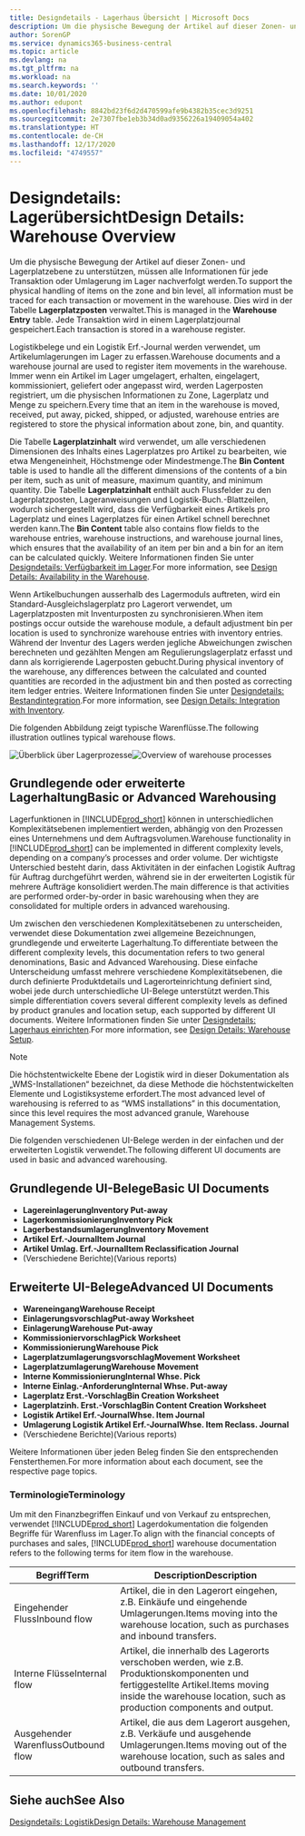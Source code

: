 ```yaml
---
title: Designdetails - Lagerhaus Übersicht | Microsoft Docs
description: Um die physische Bewegung der Artikel auf dieser Zonen- und Lagerplatzebene zu unterstützen, müssen alle Informationen für jede Transaktion oder Umlagerung im Lager nachverfolgt werden. Dies wird in der Tabelle **Lagerplatzposten** verwaltet. Jede Transaktion wird in einem Lagerplatzjournal gespeichert.
author: SorenGP
ms.service: dynamics365-business-central
ms.topic: article
ms.devlang: na
ms.tgt_pltfrm: na
ms.workload: na
ms.search.keywords: ''
ms.date: 10/01/2020
ms.author: edupont
ms.openlocfilehash: 8842bd23f6d2d470599afe9b4382b35cec3d9251
ms.sourcegitcommit: 2e7307fbe1eb3b34d0ad9356226a19409054a402
ms.translationtype: HT
ms.contentlocale: de-CH
ms.lasthandoff: 12/17/2020
ms.locfileid: "4749557"
---
```

# <a name="design-details-warehouse-overview"></a><span data-ttu-id="f9e9e-105">Designdetails: Lagerübersicht</span><span class="sxs-lookup"><span data-stu-id="f9e9e-105">Design Details: Warehouse Overview</span></span>
<span data-ttu-id="f9e9e-106">Um die physische Bewegung der Artikel auf dieser Zonen- und Lagerplatzebene zu unterstützen, müssen alle Informationen für jede Transaktion oder Umlagerung im Lager nachverfolgt werden.</span><span class="sxs-lookup"><span data-stu-id="f9e9e-106">To support the physical handling of items on the zone and bin level, all information must be traced for each transaction or movement in the warehouse.</span></span> <span data-ttu-id="f9e9e-107">Dies wird in der Tabelle **Lagerplatzposten** verwaltet.</span><span class="sxs-lookup"><span data-stu-id="f9e9e-107">This is managed in the **Warehouse Entry** table.</span></span> <span data-ttu-id="f9e9e-108">Jede Transaktion wird in einem Lagerplatzjournal gespeichert.</span><span class="sxs-lookup"><span data-stu-id="f9e9e-108">Each transaction is stored in a warehouse register.</span></span>  

<span data-ttu-id="f9e9e-109">Logistikbelege und ein Logistik Erf.-Journal werden verwendet, um Artikelumlagerungen im Lager zu erfassen.</span><span class="sxs-lookup"><span data-stu-id="f9e9e-109">Warehouse documents and a warehouse journal are used to register item movements in the warehouse.</span></span> <span data-ttu-id="f9e9e-110">Immer wenn ein Artikel im Lager umgelagert, erhalten, eingelagert, kommissioniert, geliefert oder angepasst wird, werden Lagerposten registriert, um die physischen Informationen zu Zone, Lagerplatz und Menge zu speichern.</span><span class="sxs-lookup"><span data-stu-id="f9e9e-110">Every time that an item in the warehouse is moved, received, put away, picked, shipped, or adjusted, warehouse entries are registered to store the physical information about zone, bin, and quantity.</span></span>

<span data-ttu-id="f9e9e-111">Die Tabelle **Lagerplatzinhalt** wird verwendet, um alle verschiedenen Dimensionen des Inhalts eines Lagerplatzes pro Artikel zu bearbeiten, wie etwa Mengeneinheit, Höchstmenge oder Mindestmenge.</span><span class="sxs-lookup"><span data-stu-id="f9e9e-111">The **Bin Content** table is used to handle all the different dimensions of the contents of a bin per item, such as unit of measure, maximum quantity, and minimum quantity.</span></span> <span data-ttu-id="f9e9e-112">Die Tabelle **Lagerplatzinhalt** enthält auch Flussfelder zu den Lagerplatzposten, Lageranweisungen und Logistik-Buch.-Blattzeilen, wodurch sichergestellt wird, dass die Verfügbarkeit eines Artikels pro Lagerplatz und eines Lagerplatzes für einen Artikel schnell berechnet werden kann.</span><span class="sxs-lookup"><span data-stu-id="f9e9e-112">The **Bin Content** table also contains flow fields to the warehouse entries, warehouse instructions, and warehouse journal lines, which ensures that the availability of an item per bin and a bin for an item can be calculated quickly.</span></span> <span data-ttu-id="f9e9e-113">Weitere Informationen finden Sie unter [Designdetails: Verfügbarkeit im Lager](design-details-availability-in-the-warehouse.md).</span><span class="sxs-lookup"><span data-stu-id="f9e9e-113">For more information, see [Design Details: Availability in the Warehouse](design-details-availability-in-the-warehouse.md).</span></span>  

<span data-ttu-id="f9e9e-114">Wenn Artikelbuchungen ausserhalb des Lagermoduls auftreten, wird ein Standard-Ausgleichslagerplatz pro Lagerort verwendet, um Lagerplatzposten mit Inventurposten zu synchronisieren.</span><span class="sxs-lookup"><span data-stu-id="f9e9e-114">When item postings occur outside the warehouse module, a default adjustment bin per location is used to synchronize warehouse entries with inventory entries.</span></span> <span data-ttu-id="f9e9e-115">Während der Inventur des Lagers werden jegliche Abweichungen zwischen berechneten und gezählten Mengen am Regulierungslagerplatz erfasst und dann als korrigierende Lagerposten gebucht.</span><span class="sxs-lookup"><span data-stu-id="f9e9e-115">During physical inventory of the warehouse, any differences between the calculated and counted quantities are recorded in the adjustment bin and then posted as correcting item ledger entries.</span></span> <span data-ttu-id="f9e9e-116">Weitere Informationen finden Sie unter [Designdetails: Bestandintegration](design-details-integration-with-inventory.md).</span><span class="sxs-lookup"><span data-stu-id="f9e9e-116">For more information, see [Design Details: Integration with Inventory](design-details-integration-with-inventory.md).</span></span>  

<span data-ttu-id="f9e9e-117">Die folgenden Abbildung zeigt typische Warenflüsse.</span><span class="sxs-lookup"><span data-stu-id="f9e9e-117">The following illustration outlines typical warehouse flows.</span></span>  

<span data-ttu-id="f9e9e-118">![Überblick über Lagerprozesse](media/design_details_warehouse_management_overview.png "Überblick über Lagerprozesse")</span><span class="sxs-lookup"><span data-stu-id="f9e9e-118">![Overview of warehouse processes](media/design_details_warehouse_management_overview.png "Overview of warehouse processes")</span></span>  

## <a name="basic-or-advanced-warehousing"></a><span data-ttu-id="f9e9e-119">Grundlegende oder erweiterte Lagerhaltung</span><span class="sxs-lookup"><span data-stu-id="f9e9e-119">Basic or Advanced Warehousing</span></span>  
<span data-ttu-id="f9e9e-120">Lagerfunktionen in [!INCLUDE[prod_short](includes/prod_short.md)] können in unterschiedlichen Komplexitätsebenen implementiert werden, abhängig von den Prozessen eines Unternehmens und dem Auftragsvolumen.</span><span class="sxs-lookup"><span data-stu-id="f9e9e-120">Warehouse functionality in [!INCLUDE[prod_short](includes/prod_short.md)] can be implemented in different complexity levels, depending on a company’s processes and order volume.</span></span> <span data-ttu-id="f9e9e-121">Der wichtigste Unterschied besteht darin, dass Aktivitäten in der einfachen Logistik Auftrag für Auftrag durchgeführt werden, während sie in der erweiterten Logistik für mehrere Aufträge konsolidiert werden.</span><span class="sxs-lookup"><span data-stu-id="f9e9e-121">The main difference is that activities are performed order-by-order in basic warehousing when they are consolidated for multiple orders in advanced warehousing.</span></span>  

 <span data-ttu-id="f9e9e-122">Um zwischen den verschiedenen Komplexitätsebenen zu unterscheiden, verwendet diese Dokumentation zwei allgemeine Bezeichnungen, grundlegende und erweiterte Lagerhaltung.</span><span class="sxs-lookup"><span data-stu-id="f9e9e-122">To differentiate between the different complexity levels, this documentation refers to two general denominations, Basic and Advanced Warehousing.</span></span> <span data-ttu-id="f9e9e-123">Diese einfache Unterscheidung umfasst mehrere verschiedene Komplexitätsebenen, die durch definierte Produktdetails und Lagerorteinrichtung definiert sind, wobei jede durch unterschiedliche UI-Belege unterstützt werden.</span><span class="sxs-lookup"><span data-stu-id="f9e9e-123">This simple differentiation covers several different complexity levels as defined by product granules and location setup, each supported by different UI documents.</span></span> <span data-ttu-id="f9e9e-124">Weitere Informationen finden Sie unter [Designdetails: Lagerhaus einrichten](design-details-warehouse-setup.md).</span><span class="sxs-lookup"><span data-stu-id="f9e9e-124">For more information, see [Design Details: Warehouse Setup](design-details-warehouse-setup.md).</span></span>  

> [!NOTE]  
>  <span data-ttu-id="f9e9e-125">Die höchstentwickelte Ebene der Logistik wird in dieser Dokumentation als „WMS-Installationen“ bezeichnet, da diese Methode die höchstentwickelten Elemente und Logistiksysteme erfordert.</span><span class="sxs-lookup"><span data-stu-id="f9e9e-125">The most advanced level of warehousing is referred to as “WMS installations” in this documentation, since this level requires the most advanced granule, Warehouse Management Systems.</span></span>  

 <span data-ttu-id="f9e9e-126">Die folgenden verschiedenen UI-Belege werden in der einfachen und der erweiterten Logistik verwendet.</span><span class="sxs-lookup"><span data-stu-id="f9e9e-126">The following different UI documents are used in basic and advanced warehousing.</span></span>  

## <a name="basic-ui-documents"></a><span data-ttu-id="f9e9e-127">Grundlegende UI-Belege</span><span class="sxs-lookup"><span data-stu-id="f9e9e-127">Basic UI Documents</span></span>  

-   <span data-ttu-id="f9e9e-128">**Lagereinlagerung**</span><span class="sxs-lookup"><span data-stu-id="f9e9e-128">**Inventory Put-away**</span></span>  
-   <span data-ttu-id="f9e9e-129">**Lagerkommissionierung**</span><span class="sxs-lookup"><span data-stu-id="f9e9e-129">**Inventory Pick**</span></span>  
-   <span data-ttu-id="f9e9e-130">**Lagerbestandsumlagerung**</span><span class="sxs-lookup"><span data-stu-id="f9e9e-130">**Inventory Movement**</span></span>  
-   <span data-ttu-id="f9e9e-131">**Artikel Erf.-Journal**</span><span class="sxs-lookup"><span data-stu-id="f9e9e-131">**Item Journal**</span></span>  
-   <span data-ttu-id="f9e9e-132">**Artikel Umlag. Erf.-Journal**</span><span class="sxs-lookup"><span data-stu-id="f9e9e-132">**Item Reclassification Journal**</span></span>  
-   <span data-ttu-id="f9e9e-133">(Verschiedene Berichte)</span><span class="sxs-lookup"><span data-stu-id="f9e9e-133">(Various reports)</span></span>  

## <a name="advanced-ui-documents"></a><span data-ttu-id="f9e9e-134">Erweiterte UI-Belege</span><span class="sxs-lookup"><span data-stu-id="f9e9e-134">Advanced UI Documents</span></span>  

-   <span data-ttu-id="f9e9e-135">**Wareneingang**</span><span class="sxs-lookup"><span data-stu-id="f9e9e-135">**Warehouse Receipt**</span></span>  
-   <span data-ttu-id="f9e9e-136">**Einlagerungsvorschlag**</span><span class="sxs-lookup"><span data-stu-id="f9e9e-136">**Put-away Worksheet**</span></span>  
-   <span data-ttu-id="f9e9e-137">**Einlagerung**</span><span class="sxs-lookup"><span data-stu-id="f9e9e-137">**Warehouse Put-away**</span></span>  
-   <span data-ttu-id="f9e9e-138">**Kommissioniervorschlag**</span><span class="sxs-lookup"><span data-stu-id="f9e9e-138">**Pick Worksheet**</span></span>  
-   <span data-ttu-id="f9e9e-139">**Kommissionierung**</span><span class="sxs-lookup"><span data-stu-id="f9e9e-139">**Warehouse Pick**</span></span>  
-   <span data-ttu-id="f9e9e-140">**Lagerplatzumlagerungsvorschlag**</span><span class="sxs-lookup"><span data-stu-id="f9e9e-140">**Movement Worksheet**</span></span>  
-   <span data-ttu-id="f9e9e-141">**Lagerplatzumlagerung**</span><span class="sxs-lookup"><span data-stu-id="f9e9e-141">**Warehouse Movement**</span></span>  
-   <span data-ttu-id="f9e9e-142">**Interne Kommissionierung**</span><span class="sxs-lookup"><span data-stu-id="f9e9e-142">**Internal Whse. Pick**</span></span>  
-   <span data-ttu-id="f9e9e-143">**Interne Einlag.-Anforderung**</span><span class="sxs-lookup"><span data-stu-id="f9e9e-143">**Internal Whse. Put-away**</span></span>  
-   <span data-ttu-id="f9e9e-144">**Lagerplatz Erst.-Vorschlag**</span><span class="sxs-lookup"><span data-stu-id="f9e9e-144">**Bin Creation Worksheet**</span></span>  
-   <span data-ttu-id="f9e9e-145">**Lagerplatzinh. Erst.-Vorschlag**</span><span class="sxs-lookup"><span data-stu-id="f9e9e-145">**Bin Content Creation Worksheet**</span></span>  
-   <span data-ttu-id="f9e9e-146">**Logistik Artikel Erf.-Journal**</span><span class="sxs-lookup"><span data-stu-id="f9e9e-146">**Whse. Item Journal**</span></span>  
-   <span data-ttu-id="f9e9e-147">**Umlagerung Logistik Artikel Erf.-Journal**</span><span class="sxs-lookup"><span data-stu-id="f9e9e-147">**Whse. Item Reclass. Journal**</span></span>  
-   <span data-ttu-id="f9e9e-148">(Verschiedene Berichte)</span><span class="sxs-lookup"><span data-stu-id="f9e9e-148">(Various reports)</span></span>  

<span data-ttu-id="f9e9e-149">Weitere Informationen über jeden Beleg finden Sie den entsprechenden Fensterthemen.</span><span class="sxs-lookup"><span data-stu-id="f9e9e-149">For more information about each document, see the respective page topics.</span></span>  

### <a name="terminology"></a><span data-ttu-id="f9e9e-150">Terminologie</span><span class="sxs-lookup"><span data-stu-id="f9e9e-150">Terminology</span></span>  
<span data-ttu-id="f9e9e-151">Um mit den Finanzbegriffen Einkauf und von Verkauf zu entsprechen, verwendet [!INCLUDE[prod_short](includes/prod_short.md)] Lagerdokumentation die folgenden Begriffe für Warenfluss im Lager.</span><span class="sxs-lookup"><span data-stu-id="f9e9e-151">To align with the financial concepts of purchases and sales, [!INCLUDE[prod_short](includes/prod_short.md)] warehouse documentation refers to the following terms for item flow in the warehouse.</span></span>  

|<span data-ttu-id="f9e9e-152">Begriff</span><span class="sxs-lookup"><span data-stu-id="f9e9e-152">Term</span></span>|<span data-ttu-id="f9e9e-153">Description</span><span class="sxs-lookup"><span data-stu-id="f9e9e-153">Description</span></span>|  
|----------|---------------------------------------|  
|<span data-ttu-id="f9e9e-154">Eingehender Fluss</span><span class="sxs-lookup"><span data-stu-id="f9e9e-154">Inbound flow</span></span>|<span data-ttu-id="f9e9e-155">Artikel, die in den Lagerort eingehen, z.B. Einkäufe und eingehende Umlagerungen.</span><span class="sxs-lookup"><span data-stu-id="f9e9e-155">Items moving into the warehouse location, such as purchases and inbound transfers.</span></span>|  
|<span data-ttu-id="f9e9e-156">Interne Flüsse</span><span class="sxs-lookup"><span data-stu-id="f9e9e-156">Internal flow</span></span>|<span data-ttu-id="f9e9e-157">Artikel, die innerhalb des Lagerorts verschoben werden, wie z.B. Produktionskomponenten und fertiggestellte Artikel.</span><span class="sxs-lookup"><span data-stu-id="f9e9e-157">Items moving inside the warehouse location, such as production components and output.</span></span>|  
|<span data-ttu-id="f9e9e-158">Ausgehender Warenfluss</span><span class="sxs-lookup"><span data-stu-id="f9e9e-158">Outbound flow</span></span>|<span data-ttu-id="f9e9e-159">Artikel, die aus dem Lagerort ausgehen, z.B. Verkäufe und ausgehende Umlagerungen.</span><span class="sxs-lookup"><span data-stu-id="f9e9e-159">Items moving out of the warehouse location, such as sales and outbound transfers.</span></span>|  

## <a name="see-also"></a><span data-ttu-id="f9e9e-160">Siehe auch</span><span class="sxs-lookup"><span data-stu-id="f9e9e-160">See Also</span></span>  
 [<span data-ttu-id="f9e9e-161">Designdetails: Logistik</span><span class="sxs-lookup"><span data-stu-id="f9e9e-161">Design Details: Warehouse Management</span></span>](design-details-warehouse-management.md)
